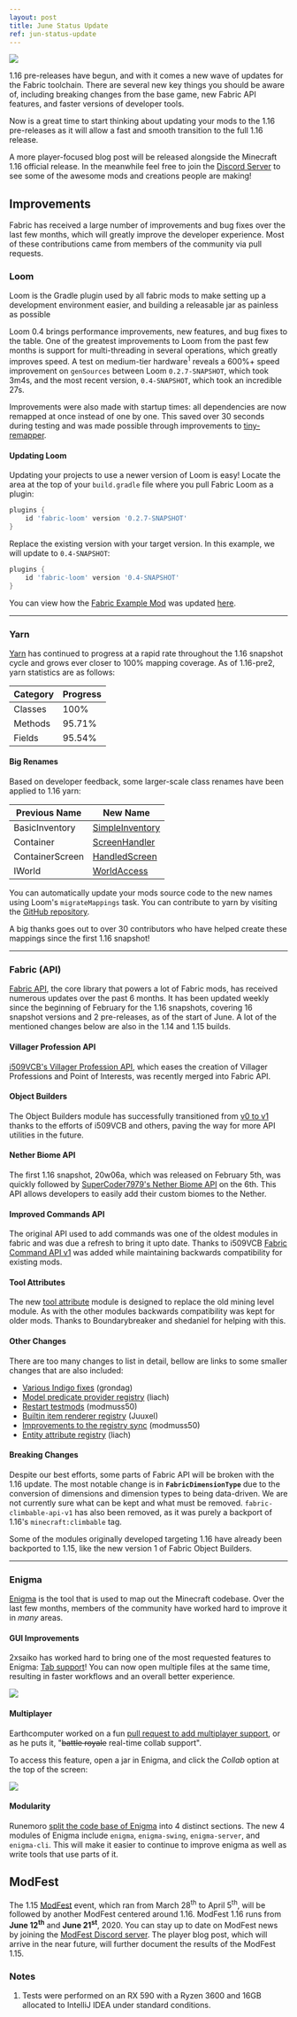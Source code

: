 ```yaml
---
layout: post
title: June Status Update
ref: jun-status-update
---
```


![](/assets/external/B3zWLoL.jpg)


1.16 pre-releases have begun, and with it comes a new wave of updates for the Fabric toolchain. There are several new key things you should be aware of, including breaking changes from the base game, new Fabric API features, and faster versions of developer tools.

Now is a great time to start thinking about updating your mods to the 1.16 pre-releases as it will allow a fast and smooth transition to the full 1.16 release.

A more player-focused blog post will be released alongside the Minecraft 1.16 official release. In the meanwhile feel free to join the [Discord Server](https://discord.gg/v6v4pMv) to see some of the awesome mods and creations people are making!

## Improvements

Fabric has received a large number of improvements and bug fixes over the last few months, which will greatly improve the developer experience. Most of these contributions came from members of the community via pull requests.

### Loom

Loom is the Gradle plugin used by all fabric mods to make setting up a development environment easier, and building a releasable  jar as painless as possible 

Loom 0.4 brings performance improvements, new features, and bug fixes to the table. One of the greatest improvements to Loom from the past few months is support for multi-threading in several operations, which greatly improves speed. A test on medium-tier hardware<sup>1</sup> reveals a 600%+ speed improvement on `genSources` between Loom `0.2.7-SNAPSHOT`, which took 3m4s, and the most recent version, `0.4-SNAPSHOT`, which took an incredible 27s. 

Improvements were also made with startup times: all dependencies are now remapped at once instead of one by one. This saved over 30 seconds during testing and was made possible through improvements to [tiny-remapper](https://github.com/FabricMC/tiny-remapper).

#### Updating Loom

Updating your projects to use a newer version of Loom is easy! Locate the area at the top of your `build.gradle` file where you pull Fabric Loom as a plugin:

```groovy
plugins {
    id 'fabric-loom' version '0.2.7-SNAPSHOT'
}
```

Replace the existing version with your target version. In this example, we will update to `0.4-SNAPSHOT`:

```groovy
plugins {
    id 'fabric-loom' version '0.4-SNAPSHOT'
}
```

You can view how the [Fabric Example Mod](https://github.com/FabricMC/fabric-example-mod) was updated [here](https://github.com/FabricMC/fabric-example-mod/commit/8d952c922d566bd386d76108c222baa2e2cc5d33).

---

### Yarn

[Yarn](https://github.com/FabricMC/yarn) has continued to progress at a rapid rate throughout the 1.16 snapshot cycle and grows ever closer to 100% mapping coverage. As of 1.16-pre2, yarn statistics are as follows:

| Category        | Progress         |
| --------------- | ---------------- |
| Classes         | 100%            |
| Methods         | 95.71%            |
| Fields          | 95.54%            |



#### Big Renames

Based on developer feedback, some larger-scale class renames have been applied to 1.16 yarn:

| Previous Name   | New Name         |
| --------------- | ---------------- |
| BasicInventory  | [SimpleInventory](https://github.com/FabricMC/yarn/pull/1364)  |
| Container       | [ScreenHandler](https://github.com/FabricMC/yarn/pull/1106)    |
| ContainerScreen | [HandledScreen](https://github.com/FabricMC/yarn/pull/1106/files)    |
| IWorld          | [WorldAccess](https://github.com/FabricMC/yarn/pulls?q=is%3Apr+is%3Aclosed+WorldAccess)      |


You can automatically update your mods source code to the new names using Loom's `migrateMappings` task. You can contribute to yarn by visiting the [GitHub repository](https://github.com/FabricMC/yarn).

A big thanks goes out to over 30 contributors who have helped create these mappings since the first 1.16 snapshot!

---

### Fabric (API)

[Fabric API](https://github.com/FabricMC/fabric), the core library that powers a lot of Fabric mods, has received numerous updates over the past 6 months. It has been updated weekly since the beginning of February for the 1.16 snapshots, covering 16 snapshot versions and 2 pre-releases, as of the start of June. A lot of the mentioned changes below are also in the 1.14 and 1.15 builds.

#### Villager Profession API

[i509VCB's Villager Profession API](https://github.com/FabricMC/fabric/pull/493), which eases the creation of Villager Professions and Point of Interests, was recently merged into Fabric API. 

#### Object Builders 

The Object Builders module has successfully transitioned from [v0 to v1](https://github.com/FabricMC/fabric/pull/537) thanks to the efforts of i509VCB and others, paving the way for more API utilities in the future.

#### Nether Biome API

The first 1.16 snapshot, 20w06a, which was released on February 5th, was quickly followed by [SuperCoder7979's Nether Biome API](https://github.com/FabricMC/fabric/pull/496) on the 6th. This API allows developers to easily add their custom biomes to the Nether. 

#### Improved Commands API

The original API used to add commands was one of the oldest modules in fabric and was due a refresh to bring it upto date. Thanks to i509VCB [Fabric Command API v1](https://github.com/FabricMC/fabric/pull/539) was added while maintaining backwards compatibility for existing mods. 

#### Tool Attributes

The new [tool attribute](https://github.com/FabricMC/fabric/pull/460) module is designed to replace the old mining level module. As with the other modules backwards compatibility was kept for older mods. Thanks to Boundarybreaker and shedaniel for helping with this. 

#### Other Changes

There are too many changes to list in detail, bellow are links to some smaller changes that are also included:

* [Various Indigo fixes](https://github.com/FabricMC/fabric/pull/640) (grondag)
* [Model predicate provider registry](https://github.com/FabricMC/fabric/pull/601) (liach)
* [Restart testmods](https://github.com/FabricMC/fabric/pull/593) (modmuss50)
* [Builtin item renderer registry](https://github.com/FabricMC/fabric/pull/563/) (Juuxel)
* [Improvements to the registry sync](https://github.com/FabricMC/fabric/pull/525) (modmuss50)
* [Entity attribute registry](https://github.com/FabricMC/fabric/pull/568) (liach)

#### Breaking Changes

Despite our best efforts, some parts of Fabric API will be broken with the 1.16 update. The most notable change is in **`FabricDimensionType`** due to the conversion of dimensions and dimension types to being data-driven. We are not currently sure what can be kept and what must be removed. `fabric-climbable-api-v1` has also been removed, as it was purely a backport of 1.16's `minecraft:climbable` tag.

Some of the modules originally developed targeting 1.16 have already been backported to 1.15, like the new version 1 of Fabric Object Builders.

---

### Enigma

[Enigma](https://github.com/FabricMC/enigma) is the tool that is used to map out the Minecraft codebase. Over the last few months, members of the community have worked hard to improve it in *many* areas.

#### GUI Improvements

2xsaiko has worked hard to bring one of the most requested features to Enigma: [Tab support](https://github.com/FabricMC/Enigma/pull/238)! You can now open multiple files at the same time, resulting in faster workflows and an overall better experience.

![](/assets/external/7iTKHzs.png)


#### Multiplayer

Earthcomputer worked on a fun [pull request to add multiplayer support](https://github.com/FabricMC/Enigma/pull/221), or as he puts it, "~~battle royale~~ real-time collab support".

To access this feature, open a jar in Enigma, and click the *Collab* option at the top of the screen:

![](/assets/external/CedYVnt.png)


#### Modularity

Runemoro [split the code base of Enigma](https://github.com/FabricMC/Enigma/pull/242) into 4 distinct sections. The new 4 modules of Enigma include `enigma`, `enigma-swing`, `enigma-server`, and `enigma-cli`. This will make it easier to continue to improve enigma as well as write tools that use parts of it.

## ModFest

The 1.15 [ModFest](https://modfest.net/1.15/entries/) event, which ran from March 28<sup>th</sup> to April 5<sup>th</sup>, will be followed by another ModFest centered around 1.16. ModFest 1.16 runs from **June 12<sup>th</sup>** and **June 21<sup>st</sup>**, 2020. You can stay up to date on ModFest news by joining the [ModFest Discord server](https://discord.gg/gn543Ee). The player blog post, which will arrive in the near future, will further document the results of the ModFest 1.15.

### Notes
1. Tests were performed on an RX 590 with a Ryzen 3600 and 16GB allocated to IntelliJ IDEA under standard conditions.
